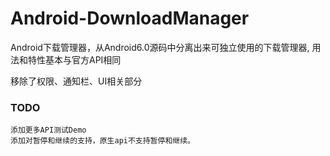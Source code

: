 # Android-DownloadManager
Android下载管理器，从Android6.0源码中分离出来可独立使用的下载管理器, 用法和特性基本与官方API相同

移除了权限、通知栏、UI相关部分

### TODO
    添加更多API测试Demo
    添加对暂停和继续的支持，原生api不支持暂停和继续。